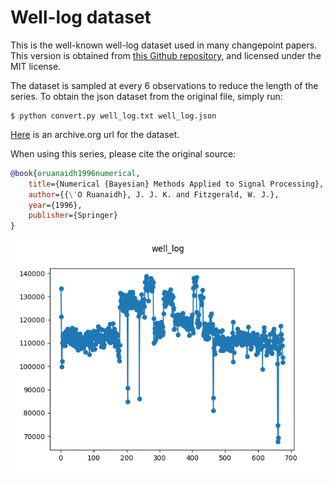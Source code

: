 # Well-log dataset

This is the well-known well-log dataset used in many changepoint papers. This 
version is obtained from [this Github 
repository](https://raw.githubusercontent.com/alan-turing-institute/bocpdms/a4042b45004592f5b9fa912b346dd22a212b7ea0/Data/well.txt), 
and licensed under the MIT license.

The dataset is sampled at every 6 observations to reduce the length of the 
series. To obtain the json dataset from the original file, simply run:

```
$ python convert.py well_log.txt well_log.json
```

[Here](https://web.archive.org/web/20191128143944/https://raw.githubusercontent.com/alan-turing-institute/bocpdms/a4042b45004592f5b9fa912b346dd22a212b7ea0/Data/well.txt) 
is an archive.org url for the dataset.

When using this series, please cite the original source:

```bib
@book{oruanaidh1996numerical,
	title={Numerical {Bayesian} Methods Applied to Signal Processing},
	author={{\'O Ruanaidh}, J. J. K. and Fitzgerald, W. J.},
	year={1996},
	publisher={Springer}
}
```

![Plot of well_log dataset](./well_log.png)
